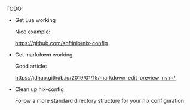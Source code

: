 TODO:

- Get Lua working

  Nice example:

  https://github.com/softinio/nix-config

- Get markdown working

  Good article:

  https://jdhao.github.io/2019/01/15/markdown_edit_preview_nvim/

- Clean up nix-config

  Follow a more standard directory structure for your nix configuration
